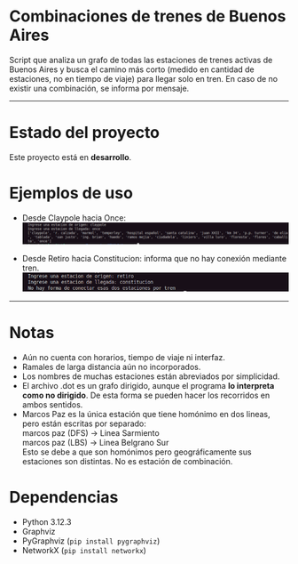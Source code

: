 # Combinaciones de trenes de Buenos Aires

Script que analiza un grafo de todas las estaciones de trenes activas de Buenos Aires y busca el camino más corto (medido en cantidad de estaciones, no en tiempo de viaje) para llegar solo en tren. En caso de no existir una combinación, se informa por mensaje.

---

# Estado del proyecto
Este proyecto está en **desarrollo**.

# Ejemplos de uso
- Desde Claypole hacia Once:
![Ejemplo Claypole - Once](/screenshots/ejemplo-1.png)

- Desde Retiro hacia Constitucion: informa que no hay conexión mediante tren.
![Ejemplo Constitucion - Retiro](/screenshots/ejemplo-2.png)

---

# Notas
- Aún no cuenta con horarios, tiempo de viaje ni interfaz.
- Ramales de larga distancia aún no incorporados.
- Los nombres de muchas estaciones están abreviados por simplicidad.
- El archivo .dot es un grafo dirigido, aunque el programa **lo interpreta como no dirigido**. De esta forma se pueden hacer los recorridos en ambos sentidos.
- Marcos Paz es la única estación que tiene homónimo en dos lineas, pero están escritas por separado:<br>
  marcos paz (DFS) -> Linea Sarmiento<br>
  marcos paz (LBS) -> Linea Belgrano Sur<br>
  Esto se debe a que son homónimos pero geográficamente sus estaciones son distintas. No es estación de combinación.

# Dependencias
- Python 3.12.3
- Graphviz 
- PyGraphviz (`pip install pygraphviz`)  
- NetworkX (`pip install networkx`)

